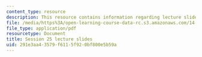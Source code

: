 ```yaml
---
content_type: resource
description: This resource contains information regarding lecture slide 25.
file: /media/https%3A/open-learning-course-data-rc.s3.amazonaws.com/14-581-international-economics-i-spring-2013/291e3aa43579f6115f920bf800e5b59a_MIT14_581S13_Lecslides25.pdf
file_type: application/pdf
resourcetype: Document
title: Session 25 lecture slides
uid: 291e3aa4-3579-f611-5f92-0bf800e5b59a
---
```

